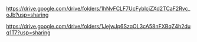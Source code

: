 https://drive.google.com/drive/folders/1hNvFCLF7UcFyblcjZXd2TCaF2Rvc_oJb?usp=sharing

https://drive.google.com/drive/folders/1JejwJp6SzqOL3cA58nFXBqZ4h2duq1T7?usp=sharing
